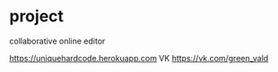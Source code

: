 # project
collaborative online editor

https://uniquehardcode.herokuapp.com            VK https://vk.com/green_vald     
